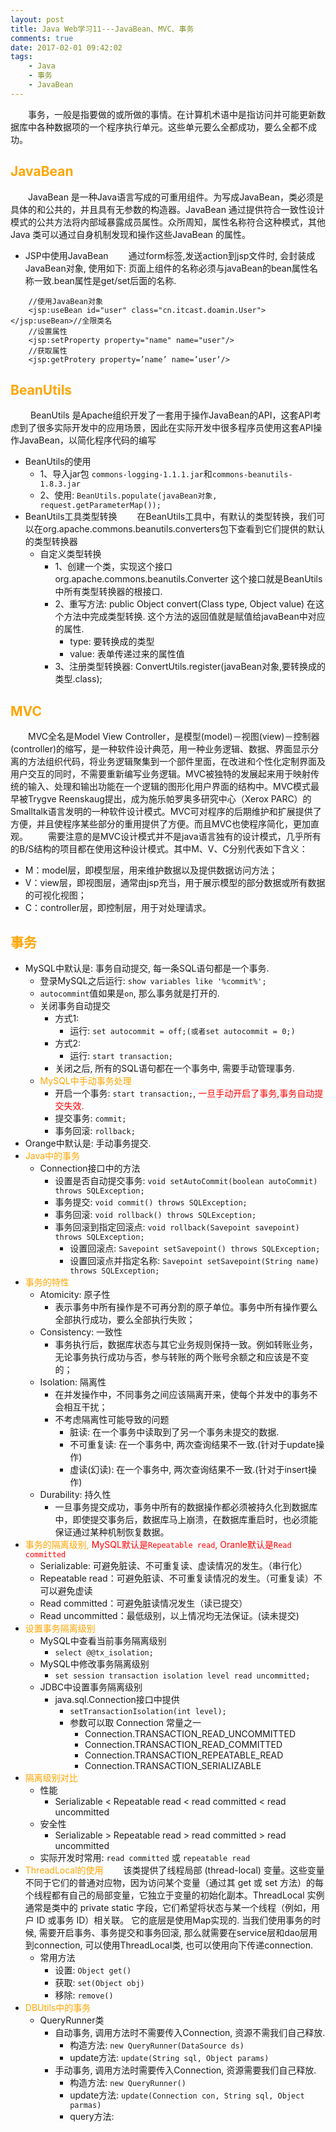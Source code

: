 ```yaml
---
layout: post
title: Java Web学习11---JavaBean、MVC、事务
comments: true
date: 2017-02-01 09:42:02
tags:
	- Java
	- 事务
	- JavaBean
---
```


&emsp;&emsp;事务，一般是指要做的或所做的事情。在计算机术语中是指访问并可能更新数据库中各种数据项的一个程序执行单元。这些单元要么全都成功，要么全都不成功。

<!--more-->

## <font color=orange>JavaBean</font>
&emsp;&emsp;JavaBean 是一种Java语言写成的可重用组件。为写成JavaBean，类必须是具体的和公共的，并且具有无参数的构造器。JavaBean 通过提供符合一致性设计模式的公共方法将内部域暴露成员属性。众所周知，属性名称符合这种模式，其他Java 类可以通过自身机制发现和操作这些JavaBean 的属性。

* JSP中使用JavaBean
&emsp;&emsp;通过form标签,发送action到jsp文件时, 会封装成JavaBean对象, 使用如下: 页面上组件的名称必须与javaBean的bean属性名称一致.bean属性是get/set后面的名称.

```
	//使用JavaBean对象
	<jsp:useBean id="user" class="cn.itcast.doamin.User"></jsp:useBean>//全限类名
	//设置属性
	<jsp:setProperty property="name" name="user"/>
	//获取属性
	<jsp:getProtery property=’name’ name=’user’/>
```

## <font color=orange> BeanUtils </font>
&emsp;&emsp; BeanUtils 是Apache组织开发了一套用于操作JavaBean的API，这套API考虑到了很多实际开发中的应用场景，因此在实际开发中很多程序员使用这套API操作JavaBean，以简化程序代码的编写
* BeanUtils的使用
	* 1、导入jar包 `commons-logging-1.1.1.jar`和`commons-beanutils-1.8.3.jar`
	* 2、使用: `BeanUtils.populate(javaBean对象, request.getParameterMap());`
* BeanUtils工具类型转换
&emsp;&emsp;在BeanUtils工具中，有默认的类型转换，我们可以在org.apache.commons.beanutils.converters包下查看到它们提供的默认的类型转换器
	* 自定义类型转换
		* 1、创建一个类，实现这个接口org.apache.commons.beanutils.Converter 这个接口就是BeanUtils中所有类型转换器的根接口.
		* 2、重写方法: public Object convert(Class type, Object value) 在这个方法中完成类型转换. 这个方法的返回值就是赋值给javaBean中对应的属性.
			* type: 要转换成的类型		
			* value: 表单传递过来的属性值
		* 3、注册类型转换器: ConvertUtils.register(javaBean对象,要转换成的类型.class);


## <font color=orange> MVC </font>
&emsp;&emsp;MVC全名是Model View Controller，是模型(model)－视图(view)－控制器(controller)的缩写，是一种软件设计典范，用一种业务逻辑、数据、界面显示分离的方法组织代码，将业务逻辑聚集到一个部件里面，在改进和个性化定制界面及用户交互的同时，不需要重新编写业务逻辑。MVC被独特的发展起来用于映射传统的输入、处理和输出功能在一个逻辑的图形化用户界面的结构中。MVC模式最早被Trygve Reenskaug提出，成为施乐帕罗奥多研究中心（Xerox PARC）的Smalltalk语言发明的一种软件设计模式。MVC可对程序的后期维护和扩展提供了方便，并且使程序某些部分的重用提供了方便。而且MVC也使程序简化，更加直观。
&emsp;&emsp;需要注意的是MVC设计模式并不是java语言独有的设计模式，几乎所有的B/S结构的项目都在使用这种设计模式。其中M、V、C分别代表如下含义：
 * M：model层，即模型层，用来维护数据以及提供数据访问方法；
 * V：view层，即视图层，通常由jsp充当，用于展示模型的部分数据或所有数据的可视化视图；
 * C：controller层，即控制层，用于对处理请求。

 
## <font color=orange> 事务 </font>
* MySQL中默认是: 事务自动提交, 每一条SQL语句都是一个事务.
	* 登录MySQL之后运行: `show variables like '%commit%';`
	* `autocommint`值如果是`on`, 那么事务就是打开的.
	* 关闭事务自动提交
		* 方式1: 
			* 运行: `set autocommit = off;(或者set autocommit = 0;)`
		* 方式2: 
			* 运行: `start transaction;`
		* 关闭之后, 所有的SQL语句都在一个事务中, 需要手动管理事务.
	* <font color=orange>MySQL中手动事务处理</font>
		* 开启一个事务: `start transaction;`, <font color=red>一旦手动开启了事务,事务自动提交失效.</font>
		* 提交事务: `commit;`
		* 事务回滚: `rollback;`
* Orange中默认是: 手动事务提交.
* <font color=orange>Java中的事务</font>
	* Connection接口中的方法
		* 设置是否自动提交事务: `void setAutoCommit(boolean autoCommit) throws SQLException;`
		* 事务提交: `void commit() throws SQLException;`
		* 事务回滚: `void rollback() throws SQLException;`
		* 事务回滚到指定回滚点: `void rollback(Savepoint savepoint) throws SQLException;`
			* 设置回滚点: `Savepoint setSavepoint() throws SQLException;`
			* 设置回滚点并指定名称: `Savepoint setSavepoint(String name) throws SQLException;`
* <font color=orange>事务的特性</font>
	* Atomicity: 原子性
		* 表示事务中所有操作是不可再分割的原子单位。事务中所有操作要么全部执行成功，要么全部执行失败；
	* Consistency: 一致性
		* 事务执行后，数据库状态与其它业务规则保持一致。例如转账业务，无论事务执行成功与否，参与转账的两个账号余额之和应该是不变的；
	* Isolation: 隔离性
		* 在并发操作中，不同事务之间应该隔离开来，使每个并发中的事务不会相互干扰；
		* 不考虑隔离性可能导致的问题
			* 脏读: 在一个事务中读取到了另一个事务未提交的数据.
			* 不可重复读: 在一个事务中, 两次查询结果不一致.(针对于update操作)
			* 虚读(幻读): 在一个事务中, 两次查询结果不一致.(针对于insert操作)
	* Durability: 持久性
		* 一旦事务提交成功，事务中所有的数据操作都必须被持久化到数据库中，即使提交事务后，数据库马上崩溃，在数据库重启时，也必须能保证通过某种机制恢复数据。
* <font color=orange>事务的隔离级别,</font> <font color=red>MySQL默认是`Repeatable read`, Oranle默认是`Read committed`</font>
	* Serializable: 可避免脏读、不可重复读、虚读情况的发生。（串行化）
	* Repeatable read：可避免脏读、不可重复读情况的发生。（可重复读）不可以避免虚读
	* Read committed：可避免脏读情况发生（读已提交）
	* Read uncommitted：最低级别，以上情况均无法保证。(读未提交)
* <font color=orange>设置事务隔离级别</font>
	* MySQL中查看当前事务隔离级别
		* `select @@tx_isolation;`
	* MySQL中修改事务隔离级别
		* `set session transaction isolation level read uncommitted;`
	* JDBC中设置事务隔离级别 
		* java.sql.Connection接口中提供
			* `setTransactionIsolation(int level);`
			* 参数可以取 Connection 常量之一
				* Connection.TRANSACTION_READ_UNCOMMITTED
				* Connection.TRANSACTION_READ_COMMITTED
				* Connection.TRANSACTION_REPEATABLE_READ 
				* Connection.TRANSACTION_SERIALIZABLE
* <font color=orange>隔离级别对比</font>
	* 性能
		* Serializable &lt; Repeatable read &lt; read committed &lt; read uncommitted
	* 安全性
		* Serializable &gt; Repeatable read &gt; read committed &gt; read uncommitted
	* 实际开发时常用: `read committed` 或 `repeatable read`
* <font color=orange>ThreadLocal的使用</font>
&emsp;&emsp;该类提供了线程局部 (thread-local) 变量。这些变量不同于它们的普通对应物，因为访问某个变量（通过其 get 或 set 方法）的每个线程都有自己的局部变量，它独立于变量的初始化副本。ThreadLocal 实例通常是类中的 private static 字段，它们希望将状态与某一个线程（例如，用户 ID 或事务 ID）相关联。 它的底层是使用Map实现的.
当我们使用事务的时候, 需要开启事务、事务提交和事务回滚, 那么就需要在service层和dao层用到connection, 可以使用ThreadLocal类, 也可以使用向下传递connection.
	* 常用方法
		* 设置: `Object get()`
		* 获取: `set(Object obj)`
		* 移除: `remove()`
* <font color=orange>DBUtils中的事务</font>
	* QueryRunner类
		* 自动事务, 调用方法时不需要传入Connection, 资源不需我们自己释放. 
			* 构造方法: `new QueryRunner(DataSource ds)`
			* update方法: `update(String sql, Object params)`
		* 手动事务, 调用方法时需要传入Connection, 资源需要我们自己释放.
			* 构造方法: `new QueryRunner()` 
			* update方法: `update(Connection con, String sql, Object parmas)`
			* query方法: 